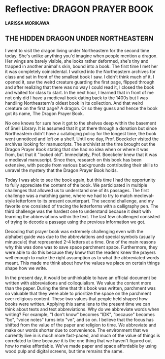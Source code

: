# Reflective: DRAGON PRAYER BOOK

#### LARISSA MORIKAWA

## THE HIDDEN DRAGON UNDER NORTHEASTERN

I went to visit the dragon living under Northeastern for the second time today. She's unlike anything you'd imagine when people mention a dragon. Her wings are barely visible, she looks rather deformed, she's tiny and trapped in another animal's skin, bound into a book. The first time I met her it was completely coincidental. I walked into the Northeastern archives for class and sat in front of the smallest book I saw. I didn't think much of it. I opened it, saw the weird creature guarding the first page, flipped through and after realizing that there was no way I could read it, I closed the book and waited for class to start. In the next hour, I learned that in front of me not only did I have a medieval book dating back to the 1400s but I was handling Northeastern's oldest book in its collection. And that weird creature on the first page? A dragon. Or so they guess and hence the book got its name, The Dragon Prayer Book. 

No one knows for sure how it got to the shelves deep within the basement of Snell Library. It is assumed that it got there through a donation but since Northeastern didn't have a cataloging policy for the longest time, the book went unnoticed and left on a shelf. Until one day, Prof. Boeckeler visited the archives looking for manuscripts. The archivist at the time brought out the Dragon Prayer Book stating that she had no idea when or where it was from, but that it "looked old". Immediately, Prof. Boeckeler knew that it was a medieval manuscript. Since then, research on this book has been extensive, with people from various backgrounds contributing their skills to unravel the mystery that the Dragon Prayer Book holds. 

Today I was able to see the book again, but this time I had the opportunity to fully appreciate the content of the book. We participated in multiple challenges that allowed us to understand one of its passages. The first challenge was a matching game, where we had to try to match medieval-style letterform to its present counterpart. The second challenge, and my favorite one consisted of tracing the letterforms with a calligraphy pen. The third challenge was the hardest one to understand because it dealt with learning the abbreviations within the text. The last few challenged consisted of trying to decode a passage using the previous information we got. 

Decoding that prayer book was extremely challenging even with the alphabet guide was due to the abbreviations and special symbols (usually minuscule) that represented 2-4 letters at a time. One of the main reasons why this was done was to save space parchment space. Furthermore, they were able to do this because they knew that the readers knew the prayers well enough to make the right assumption as to what the abbreviated words meant. This made me think about how the values we place on certain things shape how we write. 

In the present day, it would be unthinkable to have an official document be written with abbreviations and colloquialism. We value the content more than the paper. During the time that this book was written, parchment was so valuable that they were able to prioritize the space on the parchment over religious content. These two values that people held shaped how books were written. Applying this same lens to the present time we can think about texts and text abbreviations. Why do we abbreviate words when writing? For example, "I don't know" becomes "IDK", "because" becomes "bc", "voice notes" turns into "vn", and so on. I believe that the focus has shifted from the value of the paper and religion to time. We abbreviate and make our words shorter due to convenience. The environment that we currently live in is much more fast-paced, and much of the value of things is correlated to time because it is the one thing that we haven't figured out how to make affordable. We've made paper and space affordable by using wood pulp and digital screens, but time remains the same. 